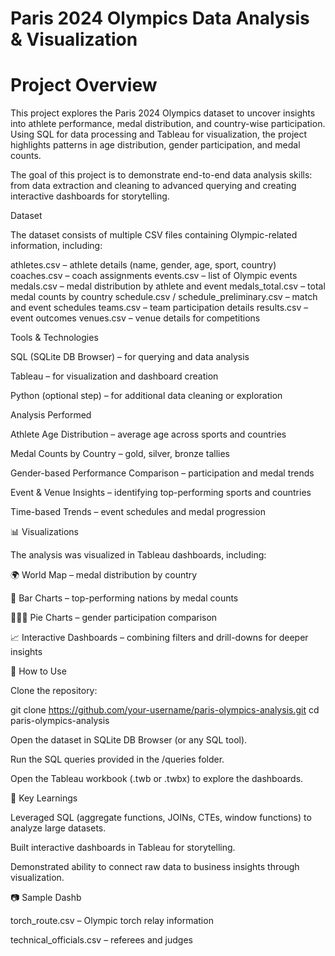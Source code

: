 # Paris 2024 Olympics Data Analysis & Visualization

# Project Overview

This project explores the Paris 2024 Olympics dataset to uncover insights into athlete performance, medal distribution, and country-wise participation. Using SQL for data processing and Tableau for visualization, the project highlights patterns in age distribution, gender participation, and medal counts.

The goal of this project is to demonstrate end-to-end data analysis skills: from data extraction and cleaning to advanced querying and creating interactive dashboards for storytelling.

Dataset

The dataset consists of multiple CSV files containing Olympic-related information, including:

athletes.csv – athlete details (name, gender, age, sport, country)
coaches.csv – coach assignments
events.csv – list of Olympic events
medals.csv – medal distribution by athlete and event
medals_total.csv – total medal counts by country
schedule.csv / schedule_preliminary.csv – match and event schedules
teams.csv – team participation details
results.csv – event outcomes
venues.csv – venue details for competitions

Tools & Technologies

SQL (SQLite DB Browser) – for querying and data analysis

Tableau – for visualization and dashboard creation

Python (optional step) – for additional data cleaning or exploration

Analysis Performed

Athlete Age Distribution – average age across sports and countries

Medal Counts by Country – gold, silver, bronze tallies

Gender-based Performance Comparison – participation and medal trends

Event & Venue Insights – identifying top-performing sports and countries

Time-based Trends – event schedules and medal progression

📊 Visualizations

The analysis was visualized in Tableau dashboards, including:

🌍 World Map – medal distribution by country

🥇 Bar Charts – top-performing nations by medal counts

🧑‍🤝‍🧑 Pie Charts – gender participation comparison

📈 Interactive Dashboards – combining filters and drill-downs for deeper insights

🚀 How to Use

Clone the repository:

git clone https://github.com/your-username/paris-olympics-analysis.git
cd paris-olympics-analysis


Open the dataset in SQLite DB Browser (or any SQL tool).

Run the SQL queries provided in the /queries folder.

Open the Tableau workbook (.twb or .twbx) to explore the dashboards.

📌 Key Learnings

Leveraged SQL (aggregate functions, JOINs, CTEs, window functions) to analyze large datasets.

Built interactive dashboards in Tableau for storytelling.

Demonstrated ability to connect raw data to business insights through visualization.

📷 Sample Dashb

torch_route.csv – Olympic torch relay information

technical_officials.csv – referees and judges
